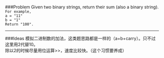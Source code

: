###Problem
Given two binary strings, return their sum (also a binary string).  
`For example,`  
`a = "11"`  
`b = "1"`  
`Return "100".`  

---

###Ideas
模拟二进制数的加法，这类题思路都是一样的（a+b+carry）。只不过这里用2代替10。  
除以2的时候尽量用位运算>>，速度比较快。（这个习惯要养成）  

